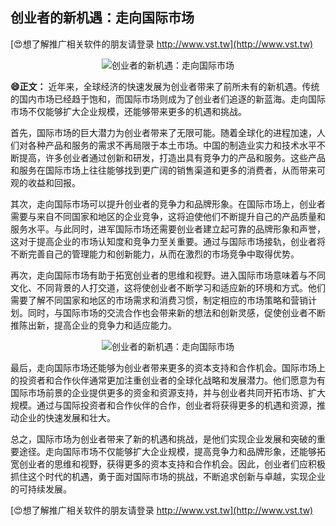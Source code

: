 ## **创业者的新机遇：走向国际市场**

[😍想了解推广相关软件的朋友请登录 http://www.vst.tw](http://www.vst.tw)

 <center><img src="https://vst.tw/MP4/tuiguang/png/0.png" alt="创业者的新机遇：走向国际市场"></center>

**😄正文：**
近年来，全球经济的快速发展为创业者带来了前所未有的新机遇。传统的国内市场已经趋于饱和，而国际市场则成为了创业者们追逐的新蓝海。走向国际市场不仅能够扩大企业规模，还能够带来更多的机遇和挑战。

首先，国际市场的巨大潜力为创业者带来了无限可能。随着全球化的进程加速，人们对各种产品和服务的需求不再局限于本土市场。中国的制造业实力和技术水平不断提高，许多创业者通过创新和研发，打造出具有竞争力的产品和服务。这些产品和服务在国际市场上往往能够找到更广阔的销售渠道和更多的消费者，从而带来可观的收益和回报。

其次，走向国际市场可以提升创业者的竞争力和品牌形象。在国际市场上，创业者需要与来自不同国家和地区的企业竞争，这将迫使他们不断提升自己的产品质量和服务水平。与此同时，进军国际市场还需要创业者建立起可靠的品牌形象和声誉，这对于提高企业的市场认知度和竞争力至关重要。通过与国际市场接轨，创业者将不断完善自己的管理能力和创新能力，从而在激烈的市场竞争中取得优势。

再次，走向国际市场有助于拓宽创业者的思维和视野。进入国际市场意味着与不同文化、不同背景的人打交道，这将使创业者不断学习和适应新的环境和方式。他们需要了解不同国家和地区的市场需求和消费习惯，制定相应的市场策略和营销计划。同时，与国际市场的交流合作也会带来新的想法和创新灵感，促使创业者不断推陈出新，提高企业的竞争力和适应能力。

 <center><img src="https://vst.tw/MP4/tuiguang/png/7.png" alt="创业者的新机遇：走向国际市场"></center>

最后，走向国际市场还能够为创业者带来更多的资本支持和合作机会。国际市场上的投资者和合作伙伴通常更加注重创业者的全球化战略和发展潜力。他们愿意为有国际市场前景的企业提供更多的资金和资源支持，并与创业者共同开拓市场、扩大规模。通过与国际投资者和合作伙伴的合作，创业者将获得更多的机遇和资源，推动企业的快速发展和壮大。

总之，国际市场为创业者带来了新的机遇和挑战，是他们实现企业发展和突破的重要途径。走向国际市场不仅能够扩大企业规模，提高竞争力和品牌形象，还能够拓宽创业者的思维和视野，获得更多的资本支持和合作机会。因此，创业者们应积极抓住这个时代的机遇，勇于面对国际市场的挑战，不断追求创新与卓越，实现企业的可持续发展。

[😍想了解推广相关软件的朋友请登录 http://www.vst.tw](http://www.vst.tw)



